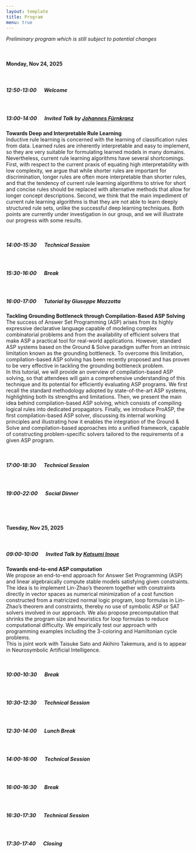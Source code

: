 ```yaml
---
layout: template
title: Program
menu: true
---
```


*Preliminary program which is still subject to potential changes*

<br/>

#### Monday, Nov 24, 2025

<br/>

##### 12:50-13:00 &emsp; Welcome

<br/>

##### 13:00-14:00 &emsp; Invited Talk by [Johannes Fürnkranz](https://www.jku.at/en/institute-for-application-oriented-knowledge-processing/about-us/team/johannes-fuernkranz/)

**Towards Deep and Interpretable Rule Learning** \
Inductive rule learning is concerned with the learning of classification rules from data. Learned rules are inherently interpretable and easy to implement, so they are very suitable for formulating learned models in many domains. Nevertheless, current rule learning algorithms have several shortcomings. First, with respect to the current praxis of equating high interpretability with low complexity, we argue that while shorter rules are important for discrimination, longer rules are often more interpretable than shorter rules, and that the tendency of current rule learning algorithms to strive for short and concise rules should be replaced with alternative methods that allow for longer concept descriptions. Second, we think that the main impediment of current rule learning algorithms is that they are not able to learn deeply structured rule sets, unlike the successful deep learning techniques. Both points are currently under investigation in our group, and we will illustrate our progress with some results.

<br/>

##### 14:00-15:30 &emsp; Technical Session

<br/>

##### 15:30-16:00 &emsp; Break

<br/>

##### 16:00-17:00 &emsp; Tutorial by Giuseppe Mazzotta

**Tackling Grounding Bottleneck through Compilation-Based ASP Solving** \
The success of Answer Set Programming (ASP) arises from its highly expressive declarative language capable of modeling complex combinatorial problems and from the availability of efficient solvers that make ASP a practical tool for real-world applications.
However, standard ASP systems based on the Ground & Solve paradigm suffer from an intrinsic limitation known as the grounding bottleneck. To overcome this limitation, compilation-based ASP solving has been recently proposed and has proven to be very effective in tackling the grounding bottleneck problem. \
In this tutorial, we will provide an overview of compilation-based ASP solving, so that attendees will gain a comprehensive understanding of this technique and its potential for efficiently evaluating ASP programs. We first recall the standard methodology adopted by state-of-the-art ASP systems, highlighting both its strengths and limitations. Then, we present the main idea behind compilation-based ASP solving, which consists of compiling logical rules into dedicated propagators. Finally, we introduce ProASP, the first compilation-based ASP solver, discussing its internal working principles and illustrating how it enables the integration of the Ground & Solve and compilation-based approaches into a unified framework, capable of constructing problem-specific solvers tailored to the requirements of a given ASP program.

<br/>

##### 17:00-18:30 &emsp; Technical Session

<br/>

##### 19:00-22:00 &emsp; Social Dinner

<br/>
<br/>

#### Tuesday, Nov 25, 2025

<br/>

##### 09:00-10:00 &emsp; Invited Talk by [Katsumi Inoue](https://researchmap.jp/vivre/?lang=en)

**Towards end-to-end ASP computation** \
We propose an end-to-end approach for Answer Set Programming (ASP) and linear algebraically compute stable models satisfying given constraints.  The idea is to implement Lin-Zhao’s theorem together with constraints directly in vector spaces as numerical minimization of a cost function constructed from a matricized normal logic program, loop formulas in Lin-Zhao’s theorem and constraints, thereby no use of symbolic ASP or SAT solvers involved in our approach.  We also propose precomputation that shrinks the program size and heuristics for loop formulas to reduce computational difficulty.  We empirically test our approach with programming examples including the 3-coloring and Hamiltonian cycle problems. \
This is joint work with Taisuke Sato and Akihiro Takemura, and is to appear in Neurosymbolic Artificial Intelligence.

<br/>

##### 10:00-10:30 &emsp; Break

<br/>

##### 10:30-12:30 &emsp; Technical Session

<br/>

##### 12:30-14:00 &emsp; Lunch Break

<br/>

##### 14:00-16:00 &emsp; Technical Session

<br/>

##### 16:00-16:30 &emsp; Break

<br/>

##### 16:30-17:30 &emsp; Technical Session

<br/>

##### 17:30-17:40 &emsp; Closing

<br/>

